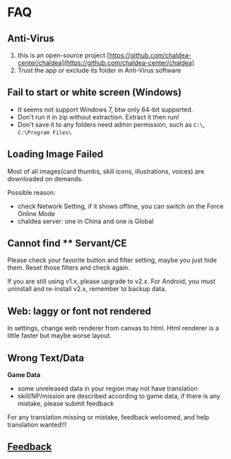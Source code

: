 # FAQ

## Anti-Virus
1. this is an open-source project [https://github.com/chaldea-center/chaldea](https://github.com/chaldea-center/chaldea)
2. Trust the app or exclude its folder in Anti-Virus software

## Fail to start or white screen (Windows)
- It seems not support Windows 7, btw only 64-bit supported.
- Don't run it in zip without extraction. Extract it then run!
- Don't save it to any folders need admin permission, such as `C:\`, `C:\Program Files\`

## Loading Image Failed
Most of all images(card thumbs, skill icons, illustrations, voices) are downloaded on demands.

Possible reason:
- check Network Setting, if it shows offline, you can switch on the Force Online Mode
- chaldea server: one in China and one is Global

## Cannot find ** Servant/CE
Please check your favorite button and filter setting, maybe you just hide them. Reset those filters and check again.

If you are still using v1.x, please upgrade to v2.x. For Android, you must uninstall and re-install v2.x, remember to backup data.

## Web: laggy or font not rendered

In settings, change web renderer from canvas to html. Html renderer is a little faster but maybe worse layout.

## Wrong Text/Data

**Game Data**
- some unreleased data in your region may not have translation
- skill/NP/mission are described according to game data, if there is any mistake, please submit feedback

For any translation missing or mistake, feedback welcomed, and help translation wanted!!!

## [Feedback](./feedback.md)

